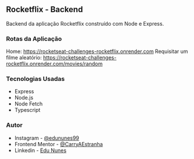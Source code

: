 ## Rocketflix - Backend

Backend da aplicação Rocketflix construído com Node e Express.

### Rotas da Aplicação

Home: https://rocketseat-challenges-rocketflix.onrender.com
Requisitar um filme aleatório: https://rocketseat-challenges-rocketflix.onrender.com/movies/random

### Tecnologias Usadas

- Express
- Node.js
- Node Fetch
- Typescript

### Autor

- Instagram - [@edununes99](https://www.instagram.com/edununes99/)
- Frontend Mentor - [@CarryAEstranha](https://www.frontendmentor.io/profile/CarryAEstranha/)
- Linkedin - [Edu Nunes](https://www.linkedin.com/in/edu-nunes-627422209/)
